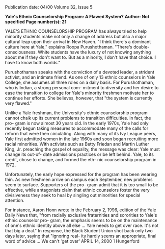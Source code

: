Publication date: 04/00
Volume 32, Issue 5

**Yale's Ethnic Counselorship Program: A Flawed System?**
**Author: Not specified**
**Page number(s): 21**

YALE'S ETHNIC COUNSELORSHIP PROGRAM has always 
tried to help minority students make not only a change 
of address but also a major cultural leap upon their arrival in 
New Haven. "I think there's a dominant culture here at 
Yale," explains Roopa Purushothaman. "There's double-
consciousness. White students have the luxury of not 
knowing anything about me if they don't want to. But as a 
minority, I don't have that choice. I have to know both 
worlds." 

Purushothaman speaks with the conviction of a 
devoted leader, a strident activist, and an intimate friend. 
As one of only 13 ethnic counselors in Yale College, she 
assumes all three roles on a daily basis. For 
Purushothaman, who is Indian, a strong personal com-
mitment to diversity and her desire to ease the transition 
to college for Yale's minority freshmen motivate her to 
continue her efforts. She believes, however, that "the 
system is currently very flawed." 

Unlike a Yale freshman, the University's ethnic 
counselorship program cannot chalk up its current 
problems to transition difficulties. In fact, the pro-
gram is now almost 30 years old. In the early 1970s, 
Yale had only recently begun taking measures to 
accommodate many of the calls for reform that were 
then circulating. Along with many of its Ivy League 
peers, Yale first admitted women in the late 1960s 
and soon began recruiting more racial minorities. 
With activists such as Betty Friedan and Martin 
Luther King, Jr. preaching the gospel of equality, 
the message was clear: Yale must change its out-of-
date admissions practices or be left behind. Yale, 
to its credit, chose to change, and formed the eth-
nic counselorship program in 1972. 

Unfortunately, the early hope expressed for 
the program has been wearing thin. As new 
freshmen arrive on campus each September, 
new problems seem to surface. Supporters of the pro-
gram admit that it is too small to be effective, 
while antagonists claim that ethnic counselors 
foster the very divisiveness they seek to heal by 
singling out minorities for special attention. 

For instance, Aaron Honn wrote in the 
February 2, 1996, edition of the Yale Daily 
News that, "from racially exclusive fraternities 
and sororities to Yale's ethnic counselor pro-
gram, the emphasis seems to be on the 
maintenance of one's ethnic identity 
above all else ... Yale needs to get over 
race. It's not that big a deal." In response, 
the Black Student Union shot back only 
two days later, saying that "ignoring real-
ity hardly seems an appropriate, final 
word of advice ... We can't 'get over' 
APRIL 14, 2000
1 Hungerford